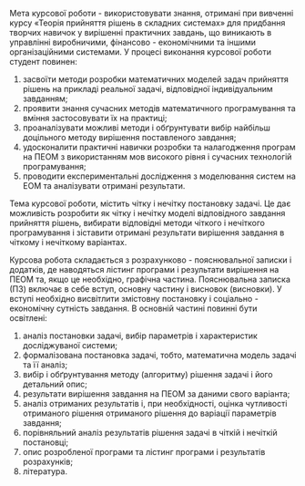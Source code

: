 Мета курсової роботи - використовувати знання, отримані при вивченні курсу «Теорія прийняття рішень в складних системах» для придбання творчих навичок у вирішенні практичних завдань, що виникають в управлінні виробничими, фінансово - економічними та іншими організаційними системами.
У процесі виконання курсової роботи студент повинен:
1. засвоїти методи розробки математичних моделей задач прийняття рішень на прикладі реальної задачі, відповідної індивідуальним завданням;
2. проявити знання сучасних методів математичного програмування та вміння застосовувати їх на практиці;
3. проаналізувати можливі методи і обґрунтувати вибір найбільш доцільного методу вирішення поставленого завдання;
4. удосконалити практичні навички розробки та налагодження програм на ПЕОМ з використанням мов високого рівня і сучасних технологій програмування;
5. проводити експериментальні дослідження з моделювання систем на ЕОМ та аналізувати отримані результати.

Тема курсової роботи, містить чітку і нечітку постановку задачі. Це дає можливість розробити як чітку і нечітку моделі відповідного завдання прийняття рішень, вибирати відповідні методи чіткого і нечіткого програмування і зіставити отримані результати вирішення завдання в чіткому і нечіткому варіантах.

Курсова робота складається з розрахунково - пояснювальної записки і додатків, де наводяться лістинг програми і результати вирішення на ПЕОМ та, якщо це необхідно, графічна частина.
Пояснювальна записка (ПЗ) включає в себе вступ, основну частину і висновок (висновки).
У вступі необхідно висвітлити змістовну постановку і соціально - економічну сутність завдання.
В основній частині повинні бути освітлені:
1. аналіз постановки задачі, вибір параметрів і характеристик досліджуваної системи;
2. формалізована постановка задачі, тобто, математична модель задачі та її аналіз;
3. вибір і обґрунтування методу (алгоритму) рішення задачі і його детальний опис;
4. результати вирішення завдання на ПЕОМ за даними свого варіанта;
5. аналіз отриманих результатів і, при необхідності, оцінка чутливості отриманого рішення отриманого рішення до варіації параметрів завдання;
6. порівняльний аналіз результатів рішення задачі в чіткій і нечіткій постановці;
7. опис розробленої програми та лістинг програми і результатів розрахунків;
8. література.